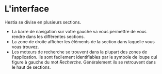 # L'interface

Hestia se divise en plusieurs sections. 
* La barre de navigation sur votre gauche va vous permettre de vous rendre dans les différentes sections. 
* La zone de droite afficher les éléments de la section dans laquelle vous vous trouvez. 
* Les moteurs de recherche se trouvent dans la plupart des zones de l'application. Ils sont facilement identifiables par le symbole de loupe qui figure à gauche du mot *Recherche*. Généralement ils se retrouvent dans le haut de sections.


